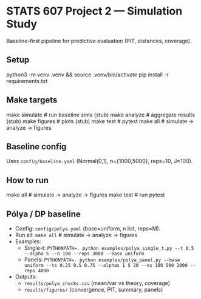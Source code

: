 # STATS 607 Project 2 — Simulation Study
Baseline-first pipeline for predictive evaluation (PIT, distances, coverage).

## Setup
python3 -m venv .venv && source .venv/bin/activate
pip install -r requirements.txt

## Make targets
make simulate   # run baseline sims (stub)
make analyze    # aggregate results (stub)
make figures    # plots (stub)
make test       # pytest
make all        # simulate → analyze → figures


## Baseline config
Uses `config/baseline.yaml` (Normal(0,1), n={1000,5000}, reps=10, J=100).

## How to run
make all   # simulate → analyze → figures
make test  # run pytest

## Pólya / DP baseline
- Config: `config/polya.yaml` (base=uniform, n list, reps=M).
- Run all: `make all`  # simulate → analyze → figures
- Examples:
    - Single-t: `PYTHONPATH=. python examples/polya_single_t.py --t 0.5 --alpha 5 --n 100 --reps 3000 --base uniform`
    - Panels:   `PYTHONPATH=. python examples/polya_panel.py --base uniform --ts 0.25 0.5 0.75 --alphas 1 5 20 --ns 100 500 1000 --reps 4000`
- Outputs:
    - `results/polya_checks.csv` (mean/var vs theory, coverage)
    - `results/figures/` (convergence, PIT, summary, panels)
